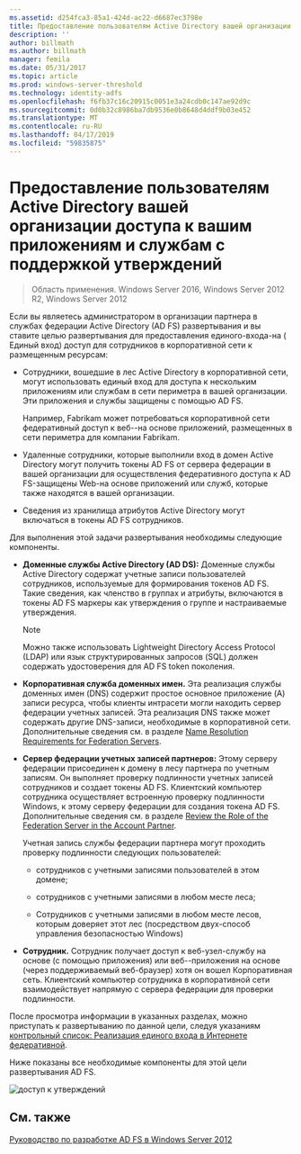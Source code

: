 ```yaml
---
ms.assetid: d254fca3-85a1-424d-ac22-d6687ec3798e
title: Предоставление пользователям Active Directory вашей организации доступа к вашим приложениям и службам с поддержкой утверждений
description: ''
author: billmath
ms.author: billmath
manager: femila
ms.date: 05/31/2017
ms.topic: article
ms.prod: windows-server-threshold
ms.technology: identity-adfs
ms.openlocfilehash: f6fb37c16c20915c0051e3a24cdb0c147ae92d9c
ms.sourcegitcommit: 0d0b32c8986ba7db9536e0b8648d4ddf9b03e452
ms.translationtype: MT
ms.contentlocale: ru-RU
ms.lasthandoff: 04/17/2019
ms.locfileid: "59835875"
---
```

# <a name="provide-your-active-directory-users-access-to-your-claims-aware-applications-and-services"></a>Предоставление пользователям Active Directory вашей организации доступа к вашим приложениям и службам с поддержкой утверждений

>Область применения. Windows Server 2016, Windows Server 2012 R2, Windows Server 2012

Если вы являетесь администратором в организации партнера в службах федерации Active Directory \(AD FS\) развертывания и вы ставите целью развертывания для предоставления единого\-входа\-на \( Единый вход\) доступ для сотрудников в корпоративной сети к размещенным ресурсам:  
  
-   Сотрудники, вошедшие в лес Active Directory в корпоративной сети, могут использовать единый вход для доступа к нескольким приложениям или службам в сети периметра в вашей организации. Эти приложения и службы защищены с помощью AD FS.  
  
    Например, Fabrikam может потребоваться корпоративной сети федеративный доступ к веб-\-на основе приложений, размещенных в сети периметра для компании Fabrikam.  
  
-   Удаленные сотрудники, которые выполнили вход в домен Active Directory могут получить токены AD FS от сервера федерации в вашей организации для осуществления федеративного доступа к AD FS\-защищены Web\-на основе приложений или служб, которые также находятся в вашей организации.  
  
-   Сведения из хранилища атрибутов Active Directory могут включаться в токены AD FS сотрудников.  
  
Для выполнения этой задачи развертывания необходимы следующие компоненты.  
  
-   **Доменные службы Active Directory \(AD DS\):** Доменные службы Active Directory содержат учетные записи пользователей сотрудников, используемые для формирования токенов AD FS. Такие сведения, как членство в группах и атрибуты, включаются в токены AD FS маркеры как утверждения о группе и настраиваемые утверждения.  
  
    > [!NOTE]  
    > Можно также использовать Lightweight Directory Access Protocol \(LDAP\) или язык структурированных запросов \(SQL\) должен содержать удостоверения для AD FS token поколения.  
  
-   **Корпоративная служба доменных имен.** Эта реализация службы доменных имен \(DNS\) содержит простое основное приложение \(A\) записи ресурса, чтобы клиенты интрасети могли находить сервер федерации учетных записей. Эта реализация DNS также может содержать другие DNS-записи, необходимые в корпоративной сети. Дополнительные сведения см. в разделе [Name Resolution Requirements for Federation Servers](Name-Resolution-Requirements-for-Federation-Servers.md).  
  
-   **Сервер федерации учетных записей партнеров:** Этому серверу федерации присоединен к домену в лесу партнера по учетным записям. Он выполняет проверку подлинности учетных записей сотрудников и создает токены AD FS. Клиентский компьютер сотрудника осуществляет встроенную проверку подлинности Windows, к этому серверу федерации для создания токена AD FS. Дополнительные сведения см. в разделе [Review the Role of the Federation Server in the Account Partner](Review-the-Role-of-the-Federation-Server-in-the-Account-Partner.md).  
  
    Учетная запись службы федерации партнера могут проходить проверку подлинности следующих пользователей:  
  
    -   сотрудников с учетными записями пользователей в этом домене;  
  
    -   сотрудников с учетными записями в любом месте леса;  
  
    -   Сотрудников с учетными записями в любом месте лесов, которым доверяет этот лес \(посредством двух\-способ управления безопасностью Windows\)  
  
-   **Сотрудник.** Сотрудник получает доступ к веб-узел\-службу на основе \(с помощью приложения\) или веб-\-приложения на основе \(через поддерживаемый веб-браузер\) хотя он вошел Корпоративная сеть. Клиентский компьютер сотрудника в корпоративной сети взаимодействует напрямую с сервера федерации для проверки подлинности.  
  
После просмотра информации в указанных разделах, можно приступать к развертыванию по данной цели, следуя указаниям [контрольный список: Реализация единого входа в Интернете федеративной](../../ad-fs/deployment/Checklist--Implementing-a-Federated-Web-SSO-Design.md).  
  
Ниже показаны все необходимые компоненты для этой цели развертывания AD FS.  
  
![доступ к утверждений](media/31394ea8-fecb-4372-ac3f-cc3cf566ffc9.gif)  
  
## <a name="see-also"></a>См. также
[Руководство по разработке AD FS в Windows Server 2012](AD-FS-Design-Guide-in-Windows-Server-2012.md)

